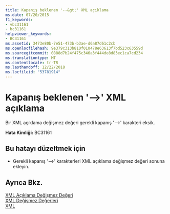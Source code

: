 ```yaml
---
title: Kapanış beklenen '--&gt;' XML açıklama
ms.date: 07/20/2015
f1_keywords:
- vbc31161
- bc31161
helpviewer_keywords:
- BC31161
ms.assetid: 3473e80b-7e51-473b-b3ae-d6a87d61c2cb
ms.openlocfilehash: 9e379c313b810f010478e63613f7bd523c63559d
ms.sourcegitcommit: 0888d7b24f475c346a3f444de8d83ec1ca7cd234
ms.translationtype: MT
ms.contentlocale: tr-TR
ms.lasthandoff: 12/22/2018
ms.locfileid: "53781914"
---
```

# <a name="expected-closing---gt-for-xml-comment"></a>Kapanış beklenen '--&gt;' XML açıklama
Bir XML açıklama değişmez değeri gerekli kapanış '-->' karakteri eksik.  
  
 **Hata Kimliği:** BC31161  
  
## <a name="to-correct-this-error"></a>Bu hatayı düzeltmek için  
  
-   Gerekli kapanış '-->' karakterleri XML açıklama değişmez değeri sonuna ekleyin.  
  
## <a name="see-also"></a>Ayrıca Bkz.  
 [XML Açıklama Değişmez Değeri](../../visual-basic/language-reference/xml-literals/xml-comment-literal.md)  
 [XML Değişmez Değerleri](../../visual-basic/language-reference/xml-literals/index.md)  
 [XML](../../visual-basic/programming-guide/language-features/xml/index.md)
